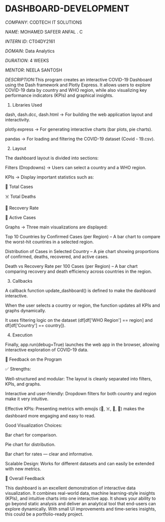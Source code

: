 # DASHBOARD-DEVELOPMENT

*COMPANY*: CODTECH IT SOLUTIONS

*NAME*: MOHAMED SAFEER ANFAL . C

*INTERN ID*: CT04DY2161

*DOMAIN*: Data Analytics

*DURATION*: 4 WEEKS

*MENTOR*: NEELA SANTOSH

*DESCRIPTION*:This program creates an interactive COVID-19 Dashboard using the Dash framework and Plotly Express. It allows users to explore COVID-19 data by country and WHO region, while also visualizing key performance indicators (KPIs) and graphical insights.

1. Libraries Used

dash, dash.dcc, dash.html → For building the web application layout and interactivity.

plotly.express → For generating interactive charts (bar plots, pie charts).

pandas → For loading and filtering the COVID-19 dataset (Covid - 19.csv).

2. Layout

The dashboard layout is divided into sections:

Filters (Dropdowns) → Users can select a country and a WHO region.

KPIs → Display important statistics such as:

🦠 Total Cases

☠️ Total Deaths

💚 Recovery Rate

📌 Active Cases

Graphs → Three main visualizations are displayed:

Top 10 Countries by Confirmed Cases (per Region) – A bar chart to compare the worst-hit countries in a selected region.

Distribution of Cases in Selected Country – A pie chart showing proportions of confirmed, deaths, recovered, and active cases.

Death vs Recovery Rate per 100 Cases (per Region) – A bar chart comparing recovery and death efficiency across countries in the region.

3. Callbacks

A callback function update_dashboard() is defined to make the dashboard interactive.

When the user selects a country or region, the function updates all KPIs and graphs dynamically.

It uses filtering logic on the dataset (df[df['WHO Region'] == region] and df[df['Country'] == country]).

4. Execution

Finally, app.run(debug=True) launches the web app in the browser, allowing interactive exploration of COVID-19 data.

🔹 Feedback on the Program

✅ Strengths:

Well-structured and modular: The layout is cleanly separated into filters, KPIs, and graphs.

Interactive and user-friendly: Dropdown filters for both country and region make it very intuitive.

Effective KPIs: Presenting metrics with emojis (🦠, ☠️, 💚, 📌) makes the dashboard more engaging and easy to read.

Good Visualization Choices:

Bar chart for comparison.

Pie chart for distribution.

Bar chart for rates — clear and informative.

Scalable Design: Works for different datasets and can easily be extended with new metrics.

🌟 Overall Feedback

This dashboard is an excellent demonstration of interactive data visualization. It combines real-world data, machine learning-style insights (KPIs), and intuitive charts into one interactive app. It shows your ability to go beyond static analysis and deliver an analytical tool that end-users can explore dynamically. With small UI improvements and time-series insights, this could be a portfolio-ready project.
